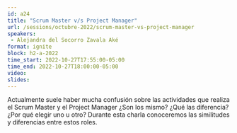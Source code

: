 ```yaml
---
id: a24
title: "Scrum Master v/s Project Manager"
url: /sessions/octubre-2022/scrum-master-vs-project-manager
speakers:
 - Alejandra del Socorro Zavala Aké
format: ignite
block: h2-a-2022
time_start: 2022-10-27T17:55:00-05:00
time_end: 2022-10-27T18:00:00-05:00
video:
slides:
---
```


Actualmente suele haber mucha confusión sobre las actividades que realiza el Scrum Master y el Project Manager ¿Son los mismo? ¿Qué las diferencia? ¿Por qué elegir uno u otro? Durante esta charla conoceremos las similitudes y diferencias entre estos roles.